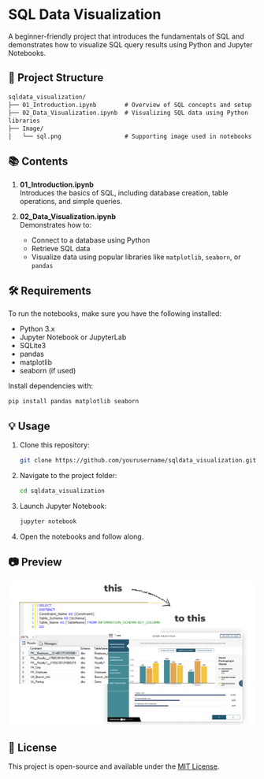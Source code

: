 # SQL Data Visualization

A beginner-friendly project that introduces the fundamentals of SQL and demonstrates how to visualize SQL query results using Python and Jupyter Notebooks.

## 📁 Project Structure

```
sqldata_visualization/
├── 01_Introduction.ipynb        # Overview of SQL concepts and setup
├── 02_Data_Visualization.ipynb  # Visualizing SQL data using Python libraries
├── Image/
│   └── sql.png                  # Supporting image used in notebooks
```

## 📚 Contents

1. **01_Introduction.ipynb**  
   Introduces the basics of SQL, including database creation, table operations, and simple queries.

2. **02_Data_Visualization.ipynb**  
   Demonstrates how to:
   - Connect to a database using Python
   - Retrieve SQL data
   - Visualize data using popular libraries like `matplotlib`, `seaborn`, or `pandas`

## 🛠 Requirements

To run the notebooks, make sure you have the following installed:

- Python 3.x
- Jupyter Notebook or JupyterLab
- SQLite3
- pandas
- matplotlib
- seaborn (if used)

Install dependencies with:

```bash
pip install pandas matplotlib seaborn
```

## 💡 Usage

1. Clone this repository:
   ```bash
   git clone https://github.com/yourusername/sqldata_visualization.git
   ```
2. Navigate to the project folder:
   ```bash
   cd sqldata_visualization
   ```
3. Launch Jupyter Notebook:
   ```bash
   jupyter notebook
   ```

4. Open the notebooks and follow along.

## 📷 Preview

![SQL](Image/sql.png)

## 📄 License

This project is open-source and available under the [MIT License](LICENSE).
